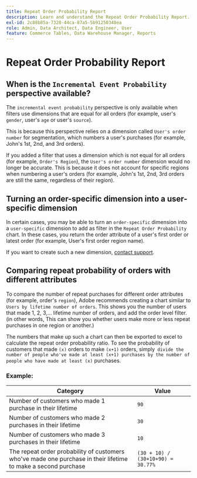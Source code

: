 ```yaml
---
title: Repeat Order Probability Report
description: Learn and understand the Repeat Order Probability Report.
exl-id: 2c88b85a-7320-44ca-87a5-5b91250348ea
role: Admin, Data Architect, Data Engineer, User
feature: Commerce Tables, Data Warehouse Manager, Reports
---
```

# Repeat Order Probability Report

## When is the `Incremental Event Probability` perspective available?

The `incremental event probability` perspective is only available when filters use dimensions that are equal for all orders (for example, user's `gender`, user's `age` or user's `source`).

This is because this perspective relies on a dimension called `User's order number` for segmentation, which numbers a user's purchases (for example, John's 1st, 2nd, and 3rd orders).

If you added a filter that uses a dimension which is not equal for all orders (for example, `Order's Region`), the `User's order number` dimension would no longer be accurate. This is because it does not account for specific regions when numbering a user's orders (for example, John's 1st, 2nd, 3rd orders are still the same, regardless of their region).

## Turning an order-specific dimension into a user-specific dimension

In certain cases, you may be able to turn an `order-specific` dimension into a `user-specific` dimension to add as filter in the `Repeat Order Probability` chart. In these cases, you return the order attribute of a user's first order or latest order (for example, User's first order region name).

If you want to create such a new dimension, [contact support](https://experienceleague.adobe.com/docs/commerce-knowledge-base/kb/troubleshooting/miscellaneous/mbi-service-policies.html).

## Comparing repeat probability of orders with different attributes

To compare the number of repeat purchases for different order attributes (for example, order's `region`), Adobe recommends creating a chart similar to `Users by lifetime number of orders`. This shows you the number of users that made 1, 2, 3,... lifetime number of orders, and add the order level filter. (in other words, This can show you whether users make more or less repeat purchases in one region or another.)

The numbers that make up such a chart can then be exported to excel to calculate the repeat order probability ratio. To see the probability of customers that made `(x)` orders to make `(x+1)` orders, simply` divide the number of people who've made at least (x+1) purchases by the number of people who have made at least (x)` purchases.

### Example:

|Category |Value |
|---|---|
|Number of customers who made 1 purchase in their lifetime|`90`|
|Number of customers who made 2 purchases in their lifetime|`30`|
|Number of customers who made 3 purchases in their lifetime|`10`|
|The repeat order probability of customers who've made one purchase in their lifetime to make a second purchase|`(30 + 10) / (30+10+90) = 30.77%`|
